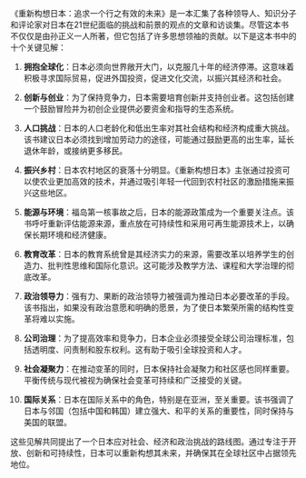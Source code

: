 《重新构想日本：追求一个行之有效的未来》是一本汇集了各种领导人、知识分子和评论家对日本在21世纪面临的挑战和前景的观点的文章和访谈集。尽管这本书不仅仅是由孙正义一人所著，但它包括了许多思想领袖的贡献。以下是这本书中的十个关键见解：

1. **拥抱全球化**：日本必须向世界敞开大门，以克服几十年的经济停滞。这意味着积极寻求国际贸易，促进外国投资，促进文化交流，以振兴其经济和社会。

2. **创新与创业**：为了保持竞争力，日本需要培育创新并支持创业者。这包括创建一个鼓励冒险并为初创企业提供必要资金和指导的生态系统。

3. **人口挑战**：日本的人口老龄化和低出生率对其社会结构和经济构成重大挑战。该书建议日本必须找到增加劳动力的途径，可能通过鼓励更高的出生率，延长退休年龄，或接纳更多移民。

4. **振兴乡村**：日本农村地区的衰落十分明显。《重新构想日本》主张通过投资可以使农业更加高效的技术，并通过吸引年轻一代回到农村社区的激励措施来振兴这些地区。

5. **能源与环境**：福岛第一核事故之后，日本的能源政策成为一个重要关注点。该书呼吁重新评估能源来源，重点放在可持续性和采用可再生能源技术上，以确保长期环境和经济健康。

6. **教育改革**：日本的教育系统曾是其经济实力的来源，需要改革以培养学生的创造力、批判性思维和国际化意识。这可能涉及教学方法、课程和大学治理的彻底改革。

7. **政治领导力**：强有力、果断的政治领导力被强调为推动日本必要改革的手段。该书指出，如果没有政治意愿和明确的愿景，为了使日本繁荣所需的结构性变革将难以实施。

8. **公司治理**：为了提高效率和竞争力，日本企业必须接受全球公司治理标准，包括透明度、问责制和股东权利。这有助于吸引全球投资和人才。

9. **社会凝聚力**：在推动变革的同时，日本保持社会凝聚力和社区感也同样重要。平衡传统与现代被视为确保社会变革可持续和广泛接受的关键。

10. **国际关系**：日本在国际关系中的角色，特别是在亚洲，至关重要。该书强调了日本与邻国（包括中国和韩国）建立强大、和平的关系的重要性，同时保持与美国的联盟。

这些见解共同提出了一个日本应对社会、经济和政治挑战的路线图。通过专注于开放、创新和可持续性，日本可以重新构想其未来，并确保其在全球社区中占据领先地位。